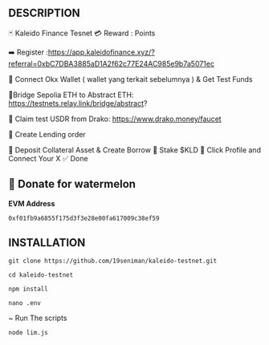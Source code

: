## DESCRIPTION

🃏 Kaleido Finance Tesnet
💳 Reward : Points

➡️ Register :https://app.kaleidofinance.xyz/?referral=0xbC7DBA3885aD1A2f62c77E24AC985e9b7a5071ec

🔘 Connect Okx  Wallet ( wallet yang terkait sebelumnya ) & Get Test Funds

🔘Bridge Sepolia ETH to Abstract ETH:  https://testnets.relay.link/bridge/abstract?

🔘 Claim test USDR from Drako: https://www.drako.money/faucet

🔘 Create Lending order

🔘 Deposit Collateral Asset & Create Borrow
🔘 Stake $KLD
🔘 Click Profile and Connect Your X
✅ Done

##  🍉 Donate for  watermelon

**EVM Address**  
```
0xf01fb9a6855f175d3f3e28e00fa617009c38ef59
```

## INSTALLATION

```
git clone https://github.com/19seniman/kaleido-testnet.git
```
```
cd kaleido-testnet
```
```
npm install
```
```
nano .env
```
~ Run The scripts
```
node lim.js
```
